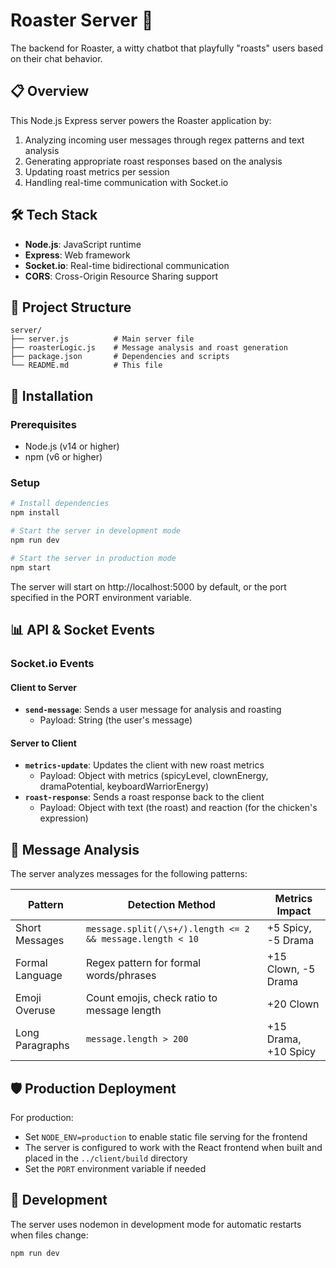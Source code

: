 # Roaster Server 🐔

The backend for Roaster, a witty chatbot that playfully "roasts" users based on their chat behavior.

## 📋 Overview

This Node.js Express server powers the Roaster application by:
1. Analyzing incoming user messages through regex patterns and text analysis
2. Generating appropriate roast responses based on the analysis
3. Updating roast metrics per session
4. Handling real-time communication with Socket.io

## 🛠️ Tech Stack

- **Node.js**: JavaScript runtime
- **Express**: Web framework
- **Socket.io**: Real-time bidirectional communication
- **CORS**: Cross-Origin Resource Sharing support

## 🔧 Project Structure

```
server/
├── server.js          # Main server file
├── roasterLogic.js    # Message analysis and roast generation
├── package.json       # Dependencies and scripts
└── README.md          # This file
```

## 🚀 Installation

### Prerequisites
- Node.js (v14 or higher)
- npm (v6 or higher)

### Setup
```bash
# Install dependencies
npm install

# Start the server in development mode
npm run dev

# Start the server in production mode
npm start
```

The server will start on http://localhost:5000 by default, or the port specified in the PORT environment variable.

## 📊 API & Socket Events

### Socket.io Events

#### Client to Server
- **`send-message`**: Sends a user message for analysis and roasting
  - Payload: String (the user's message)

#### Server to Client
- **`metrics-update`**: Updates the client with new roast metrics
  - Payload: Object with metrics (spicyLevel, clownEnergy, dramaPotential, keyboardWarriorEnergy)
- **`roast-response`**: Sends a roast response back to the client
  - Payload: Object with text (the roast) and reaction (for the chicken's expression)

## 💭 Message Analysis

The server analyzes messages for the following patterns:

| Pattern | Detection Method | Metrics Impact |
|---------|------------------|----------------|
| Short Messages | `message.split(/\s+/).length <= 2 && message.length < 10` | +5 Spicy, -5 Drama |
| Formal Language | Regex pattern for formal words/phrases | +15 Clown, -5 Drama |
| Emoji Overuse | Count emojis, check ratio to message length | +20 Clown |
| Long Paragraphs | `message.length > 200` | +15 Drama, +10 Spicy |

## 🛡️ Production Deployment

For production:
- Set `NODE_ENV=production` to enable static file serving for the frontend
- The server is configured to work with the React frontend when built and placed in the `../client/build` directory
- Set the `PORT` environment variable if needed

## 🔄 Development

The server uses nodemon in development mode for automatic restarts when files change:
```bash
npm run dev
``` 